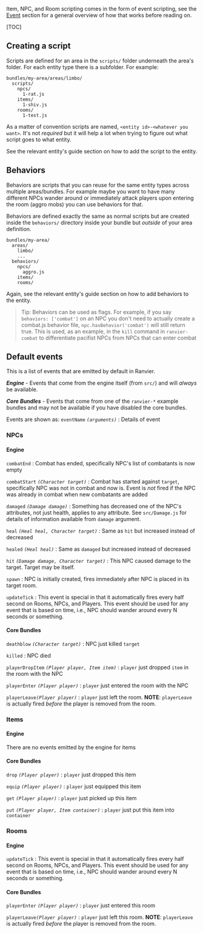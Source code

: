 Item, NPC, and Room scripting comes in the form of event scripting, see the [Event](../events/) section for a general overview
of how that works before reading on.

[TOC]

## Creating a script

Scripts are defined for an area in the `scripts/` folder underneath the area's folder. For each entity type there is a
subfolder. For example:

```
bundles/my-area/areas/limbo/
  scripts/
    npcs/
      1-rat.js
    items/
      1-shiv.js
    rooms/
      1-test.js
```

As a matter of convention scripts are named, `<entity id>-<whatever you want>`. It's not _required_ but it will help a
lot when trying to figure out what script goes to what entity.

See the relevant entity's guide section on how to add the script to the entity.

## Behaviors

Behaviors are scripts that you can reuse for the same entity types across multiple areas/bundles. For example maybe you
want to have many different NPCs wander around or immediately attack players upon entering the room (aggro mobs) you can
use behaviors for that.

Behaviors are defined  exactly the same as normal scripts but are created inside the `behaviors/` directory inside your
bundle but _outside_ of your area definition.

```
bundles/my-area/
  areas/
    limbo/
    ...
  behaviors/
    npcs/
      aggro.js
    items/
    rooms/
```

Again, see the relevant entity's guide section on how to add behaviors to the entity.

> Tip: Behaviors can be used as flags. For example, if you say `behaviors: ['combat']` on an NPC you don't need to
> actually create a combat.js behavior file, `npc.hasBehavior('combat')` will still return true. This is used, as an
> example, in the `kill` command in `ranvier-combat` to differentiate pacifist NPCs from NPCs that can enter combat

## Default events

This is a list of events that are emitted by default in Ranvier.

***Engine*** - Events that come from the engine itself (from `src/`) and will _always_ be available.

***Core Bundles*** - Events that come from one of the `ranvier-*` example bundles and may not be available if you have
disabled the core bundles.

Events are shown as:
`eventName` _`(arguments)`_
:    Details of event


### NPCs

#### Engine

`combatEnd`
:    Combat has ended, specifically NPC's list of combatants is now empty

`combatStart` _`(Character target)`_
:    Combat has started against `target`, specifically NPC was not in combat and now is. Event is _not_ fired if the NPC
was already in combat when new combatants are added

`damaged` _`(Damage damage)`_
:    Something has decreased one of the NPC's attributes, not just health, applies to any attribute. See `src/Damage.js`
for details of information available from `damage` argument.

`heal` _`(Heal heal, Character target)`_
:    Same as `hit` but increased instead of decreased

`healed` _`(Heal heal)`_
:    Same as `damaged` but increased instead of decreased

`hit` _`(Damage damage, Character target)`_
:    This NPC caused damage to the target. Target may be itself.

`spawn`
:    NPC is initially created, fires immediately after NPC is placed in its target room.

`updateTick`
:    This event is special in that it automatically fires every half second on Rooms, NPCs, and Players. This event
should be used for any event that is based on time, i.e., NPC should wander around every N seconds or something.

#### Core Bundles

`deathblow` _`(Character target)`_
:    NPC just killed `target`

`killed`
:    NPC died

`playerDropItem` _`(Player player, Item item)`_
:    `player` just dropped `item` in the room with the NPC

`playerEnter` _`(Player player)`_
:    `player` just entered the room with the NPC

`playerLeave`_`(Player player)`_
:    `player` just left the room. **NOTE**: `playerLeave` is actually fired _before_ the player is removed from the room.

### Items

#### Engine

There are no events emitted by the engine for items

#### Core Bundles

`drop` _`(Player player)`_
:    `player` just dropped this item

`equip` _`(Player player)`_
:    `player` just equipped this item

`get` _`(Player player)`_
:    `player` just picked up this item

`put` _`(Player player, Item container)`_
:    `player` just put this item into `container`

### Rooms

#### Engine

`updateTick`
:    This event is special in that it automatically fires every half second on Rooms, NPCs, and Players. This event
should be used for any event that is based on time, i.e., NPC should wander around every N seconds or something.

#### Core Bundles

`playerEnter` _`(Player player)`_
:    `player` just entered this room

`playerLeave`_`(Player player)`_
:    `player` just left this room. **NOTE**: `playerLeave` is actually fired _before_ the player is removed from the room.
